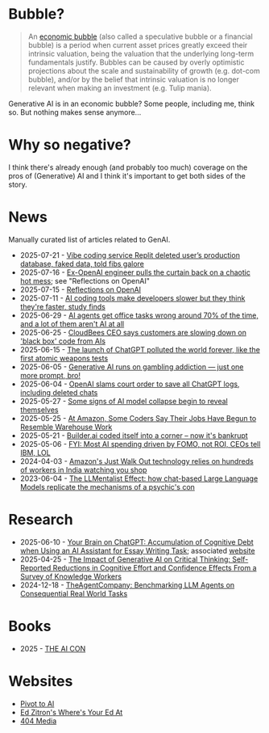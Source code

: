 # Bubble?

> An [economic bubble](https://en.wikipedia.org/wiki/Economic_bubble) (also called a speculative bubble or a financial bubble) is a period when current asset prices greatly exceed their intrinsic valuation, being the valuation that the underlying long-term fundamentals justify. Bubbles can be caused by overly optimistic projections about the scale and sustainability of growth (e.g. dot-com bubble), and/or by the belief that intrinsic valuation is no longer relevant when making an investment (e.g. Tulip mania).

Generative AI is in an economic bubble? Some people, including me, think so. But nothing makes sense anymore...

# Why so negative?

I think there's already enough (and probably too much) coverage on the pros of (Generative) AI and I think it's important to get both sides of the story.

# News

Manually curated list of articles related to GenAI.

* 2025-07-21 - [Vibe coding service Replit deleted user’s production database, faked data, told fibs galore](https://www.theregister.com/2025/07/21/replit_saastr_vibe_coding_incident/)
* 2025-07-16 - [Ex-OpenAI engineer pulls the curtain back on a chaotic hot mess](https://www.theregister.com/2025/07/16/exopenai_engineers/); see "Reflections on OpenAI"
* 2025-07-15 - [Reflections on OpenAI](https://calv.info/openai-reflections)
* 2025-07-11 - [AI coding tools make developers slower but they think they're faster, study finds](https://www.theregister.com/2025/07/11/ai_code_tools_slow_down/)
* 2025-06-29 - [AI agents get office tasks wrong around 70% of the time, and a lot of them aren't AI at all](https://www.theregister.com/2025/06/29/ai_agents_fail_a_lot/)
* 2025-06-25 - [CloudBees CEO says customers are slowing down on 'black box' code from AIs](https://www.theregister.com/2025/06/25/cloudbees_ceo_interview_ai)
* 2025-06-15 - [The launch of ChatGPT polluted the world forever, like the first atomic weapons tests](https://www.theregister.com/2025/06/15/ai_model_collapse_pollution/)
* 2025-06-05 - [Generative AI runs on gambling addiction — just one more prompt, bro!](https://pivot-to-ai.com/2025/06/05/generative-ai-runs-on-gambling-addiction-just-one-more-prompt-bro/)
* 2025-06-04 - [OpenAI slams court order to save all ChatGPT logs, including deleted chats](https://arstechnica.com/tech-policy/2025/06/openai-says-court-forcing-it-to-save-all-chatgpt-logs-is-a-privacy-nightmare/)
* 2025-05-27 - [Some signs of AI model collapse begin to reveal themselves](https://www.theregister.com/2025/05/27/opinion_column_ai_model_collapse/)
* 2025-05-25 - [At Amazon, Some Coders Say Their Jobs Have Begun to Resemble Warehouse Work](https://archive.is/9V58J)
* 2025-05-21 - [Builder.ai coded itself into a corner – now it's bankrupt](https://www.theregister.com/2025/05/21/builderai_insolvency/)
* 2025-05-06 - [FYI: Most AI spending driven by FOMO, not ROI, CEOs tell IBM, LOL](https://www.theregister.com/2025/05/06/ibm_ai_investments/)
* 2024-04-03 - [Amazon's Just Walk Out technology relies on hundreds of workers in India watching you shop](https://www.businessinsider.com/amazons-just-walk-out-actually-1-000-people-in-india-2024-4)
* 2023-06-04 - [The LLMentalist Effect: how chat-based Large Language Models replicate the mechanisms of a psychic's con](https://softwarecrisis.dev/letters/llmentalist/)

# Research

* 2025-06-10 - [Your Brain on ChatGPT: Accumulation of Cognitive Debt when Using an AI Assistant for Essay Writing Task](https://arxiv.org/abs/2506.08872); associated [website](https://www.brainonllm.com/)
* 2025-04-25 - [The Impact of Generative AI on Critical Thinking: Self-Reported Reductions in Cognitive Effort and Confidence Effects From a Survey of Knowledge Workers](https://dl.acm.org/doi/10.1145/3706598.3713778)
* 2024-12-18 - [TheAgentCompany: Benchmarking LLM Agents on Consequential Real World Tasks](https://arxiv.org/abs/2412.14161)

# Books

* 2025 - [THE AI CON](https://thecon.ai/)

# Websites

* [Pivot to AI](https://pivot-to-ai.com/)
* [Ed Zitron's Where's Your Ed At](https://www.wheresyoured.at/)
* [404 Media](https://www.404media.co/)
